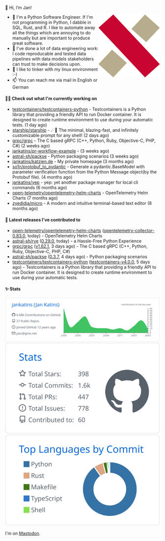 👋 Hi, I’m Jan!

<img align="right" src="https://raw.githubusercontent.com/kreuzwerkerbot/kreuzwerkerbot/master/assets/xw.png" width="200">

- 🌱 I'm a Python Software Engineer. If I'm not programming in Python, I dabble in SQL, Rust, and R. 
  I like to automate away all the things which are annoying to do manually but are important to produce great software.
- 💪 I've done a lot of data engineering work: I code reproducable and tested data pipelines with 
  data models stakeholders can trust to make decisions upon.
- 💞️ I like to tinker with my linux environment :-)
- 📫 You can reach me via mail in English or German

#### 👩‍💻 Check out what I'm currently working on

- [testcontainers/testcontainers-python](https://github.com/testcontainers/testcontainers-python) - Testcontainers is a Python library that providing a friendly API to run Docker container. It is designed to create runtime environment to use during your automatic tests. (1 day ago)
- [starship/starship](https://github.com/starship/starship) - ☄🌌️  The minimal, blazing-fast, and infinitely customizable prompt for any shell! (2 days ago)
- [grpc/grpc](https://github.com/grpc/grpc) - The C based gRPC (C&#43;&#43;, Python, Ruby, Objective-C, PHP, C#) (2 weeks ago)
- [jankatins/pr-workflow-example](https://github.com/jankatins/pr-workflow-example) -  (3 weeks ago)
- [astral-sh/packse](https://github.com/astral-sh/packse) - Python packaging scenarios (3 weeks ago)
- [jankatins/katzien.de](https://github.com/jankatins/katzien.de) - My private homepage (3 months ago)
- [so1n/protobuf_to_pydantic](https://github.com/so1n/protobuf_to_pydantic) - Generate a pydantic.BaseModel with parameter verification function from the Python Message object(by the Protobuf file). (4 months ago)
- [jankatins/yep](https://github.com/jankatins/yep) - yep: yet another package manager for local cli commands (6 months ago)
- [open-telemetry/opentelemetry-helm-charts](https://github.com/open-telemetry/opentelemetry-helm-charts) - OpenTelemetry Helm Charts (7 months ago)
- [zyedidia/micro](https://github.com/zyedidia/micro) - A modern and intuitive terminal-based text editor (8 months ago)

#### 🔭 Latest releases I've contributed to

- [open-telemetry/opentelemetry-helm-charts](https://github.com/open-telemetry/opentelemetry-helm-charts) ([opentelemetry-collector-0.83.0](https://github.com/open-telemetry/opentelemetry-helm-charts/releases/tag/opentelemetry-collector-0.83.0), today) - OpenTelemetry Helm Charts
- [astral-sh/rye](https://github.com/astral-sh/rye) ([0.29.0](https://github.com/astral-sh/rye/releases/tag/0.29.0), today) - a Hassle-Free Python Experience
- [grpc/grpc](https://github.com/grpc/grpc) ([v1.62.1](https://github.com/grpc/grpc/releases/tag/v1.62.1), 3 days ago) - The C based gRPC (C&#43;&#43;, Python, Ruby, Objective-C, PHP, C#)
- [astral-sh/packse](https://github.com/astral-sh/packse) ([0.3.7](https://github.com/astral-sh/packse/releases/tag/0.3.7), 4 days ago) - Python packaging scenarios
- [testcontainers/testcontainers-python](https://github.com/testcontainers/testcontainers-python) ([testcontainers-v4.0.0](https://github.com/testcontainers/testcontainers-python/releases/tag/testcontainers-v4.0.0), 5 days ago) - Testcontainers is a Python library that providing a friendly API to run Docker container. It is designed to create runtime environment to use during your automatic tests.


#### ✨ Stats

  [![](https://raw.githubusercontent.com/jankatins/jankatins/master/profile-summary-card-output/github/0-profile-details.svg)](https://github.com/vn7n24fzkq/github-profile-summary-cards)
  [![](https://raw.githubusercontent.com/jankatins/jankatins/master/profile-summary-card-output/github/3-stats.svg)](https://github.com/vn7n24fzkq/github-profile-summary-cards)
  [![](https://raw.githubusercontent.com/jankatins/jankatins/master/profile-summary-card-output/github/2-most-commit-language.svg)](https://github.com/vn7n24fzkq/github-profile-summary-cards)

I'm on <a rel="me" href="https://fosstodon.org/@jankatins">Mastodon</a>.
